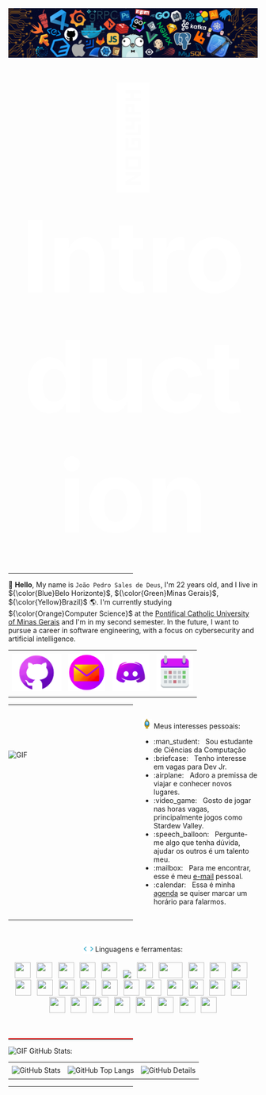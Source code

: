 <!-- Banner -->
<div>
<img align="center" alt="Header" src="https://github.com/Mateus-Resende-Ottoni/Mateus-Resende-Ottoni/blob/main/img/header.png?raw=true"/>
</div>
<br>

<!-- Introduction Banner -->
<h3 style="font-size: 200px; text-align: center; color: white; margin: 0; padding: 20px;">🚪 Introduction</h3>

<!-- Texto de apresentação -->
<hr style="width:50%; text-align:left; margin-left:0;">
<p align="left">
👋 <b>Hello</b>, My name is <code>João Pedro Sales de Deus</code>, I'm 22 years old, and I live in ${\color{Blue}Belo Horizonte}$, ${\color{Green}Minas Gerais}$, ${\color{Yellow}Brazil}$ 🌎. I'm currently studying  ${\color{Orange}Computer Science}$ at the <a href="https://www.pucminas.br/" target="_blank">Pontifical Catholic University of Minas Gerais</a> and I'm in my second semester. In the future, I want to pursue a career in software engineering, with a focus on cybersecurity and artificial intelligence.
</p>

<!-- Ícones de redes sociais -->
<div align="center">
<table>
<tr>
<td align="center" colspan="4"></td>
</tr>
<tr>
<td>
<a href="https://github.com/Mateus-Resende-Ottoni" target="_blank">
<img src="https://github.com/Mateus-Resende-Ottoni/Mateus-Resende-Ottoni/blob/main/img/github_custom.png?raw=true" width="100px" height="75px"/>
</a>
</td>
<td>
<a href="mailto:mateus.resende.ottoni@gmail.com" target="_blank">
<img src="https://github.com/Mateus-Resende-Ottoni/Mateus-Resende-Ottoni/blob/main/img/gmail_custom.png?raw=true" width="75px" height="75px"/>
</a>
</td>
<td>
<a href="https://discordapp.com/users/410787257969278977" target="_blank">
<img src="https://github.com/Mateus-Resende-Ottoni/Mateus-Resende-Ottoni/blob/main/img/discord_custom.png?raw=true" width="75px" height="75px"/>
</a>
</td>
<td>
<a href="https://calendly.com/mateus-resende-ottoni" target="_blank">
<img src="https://github.com/Mateus-Resende-Ottoni/Mateus-Resende-Ottoni/blob/main/img/calendar_custom.png?raw=true" width="75px" height="75px"/>
</a>
</td>
</tr>
<tr>
<td align="center" colspan="4"></td>
</tr>
</table>
</div>
<hr style="width:50%; text-align:left; margin-left:0;">

<!-- Meus Interesses -->
<div style="display: flex; align-items: center;">
    <img align="right" alt="GIF" src="https://raw.githubusercontent.com/MicaelliMedeiros/micaellimedeiros/master/image/computer-illustration.png" width="250px" height="250px" style="margin-right: 20px;"/>
    <div>
        <p>
            <img height="20" alt="GIF" src="https://github.com/Mateus-Resende-Ottoni/Mateus-Resende-Ottoni/blob/main/img/soulgem.gif?raw=true"/> Meus interesses pessoais:
        </p>
        <ul>
            <li>:man_student: &nbsp; Sou estudante de Ciências da Computação</li>
            <li>:briefcase: &nbsp; Tenho interesse em vagas para Dev Jr.</li>
            <li>:airplane: &nbsp; Adoro a premissa de viajar e conhecer novos lugares.</li>
            <li>:video_game: &nbsp; Gosto de jogar nas horas vagas, principalmente jogos como Stardew Valley.</li>
            <li>:speech_balloon: &nbsp; Pergunte-me algo que tenha dúvida, ajudar os outros é um talento meu.</li>
            <li>:mailbox: &nbsp; Para me encontrar, esse é meu <a href="mailto:mateus.resende.ottoni@gmail.com" target="_blank">e-mail</a> pessoal.</li>
            <li>:calendar: &nbsp; Essa é minha <a href="https://calendly.com/mateus-resende-ottoni/30min" target="_blank">agenda</a> se quiser marcar um horário para falarmos.</li>
        </ul>
    </div>
</div>
<hr style="width:50%; text-align:left; margin-left:0;">
<br>
<br>

<!-- Alinhando GIF e Texto -->
<div style="display: flex; align-items: center; justify-content: center;">
<img height="20" alt="GIF" src="https://github.com/Mateus-Resende-Ottoni/Mateus-Resende-Ottoni/blob/main/img/skills.gif?raw=true"/>&nbsp; <span>Linguagens e ferramentas:</span>
</div>
<br>

<!-- Ícones de linguagens e ferramentas -->
<div style="text-align: center;">
<code><a href="https://www.open-std.org/jtc1/sc22/wg14/" target="_blank"><img width="32" height="32" src="https://github.com/joaopauloaramuni/joaopauloaramuni/blob/main/img/c.png?raw=true"/></a></code>
&nbsp; 
<code><a href="https://isocpp.org/" target="_blank"><img width="32" height="32" src="https://github.com/joaopauloaramuni/joaopauloaramuni/blob/main/img/cpp.svg?raw=true"/></a></code>
&nbsp; 
<code><a href="https://docs.microsoft.com/pt-br/dotnet/csharp/" target="_blank"><img width="32" height="32" src="https://github.com/joaopauloaramuni/joaopauloaramuni/blob/main/img/csharp.png?raw=true"/></a></code>
&nbsp;
<code><a href="https://www.python.org/" target="_blank"><img width="32" height="32" src="https://github.com/joaopauloaramuni/joaopauloaramuni/blob/main/img/python.png?raw=true"/></a></code>
&nbsp; 
<code><a href="https://www.java.com/pt-BR/" target="_blank"><img width="32" height="32" src="https://github.com/joaopauloaramuni/joaopauloaramuni/blob/main/img/java.png?raw=true"/></a></code>
&nbsp; 
<code><a href="https://openjfx.io/" target="_blank"><img height="32" src="https://github.com/joaopauloaramuni/joaopauloaramuni/blob/main/img/javafx.png?raw=true"/></a></code>
&nbsp; 
<code><a href="https://spring.io/" target="_blank"><img width="32" height="32" src="https://github.com/joaopauloaramuni/joaopauloaramuni/blob/main/img/spring.png?raw=true"/></a></code>
&nbsp;
<code><a href="https://www.playframework.com/" target="_blank"><img width="48" height="32" src="https://github.com/joaopauloaramuni/joaopauloaramuni/blob/main/img/play.png?raw=true"/></a></code>
&nbsp;
<code><a href="https://dotnet.microsoft.com/en-us/" target="_blank"><img width="32" height="32" src="https://github.com/joaopauloaramuni/joaopauloaramuni/blob/main/img/dotnet.png?raw=true"/></a></code>
&nbsp;
<code><a href="https://www.w3schools.com/html/" target="_blank"><img width="32" height="32" src="https://github.com/joaopauloaramuni/joaopauloaramuni/blob/main/img/html.svg?raw=true"/></a></code>
&nbsp; 
<code><a href="https://www.w3schools.com/css/" target="_blank"><img width="32" height="32" src="https://github.com/joaopauloaramuni/joaopauloaramuni/blob/main/img/css.svg?raw=true"/></a></code>
&nbsp; 
<code><a href="https://www.w3schools.com/js/" target="_blank"><img width="32" height="32" src="https://github.com/joaopauloaramuni/joaopauloaramuni/blob/main/img/js.png?raw=true"/></a></code>
&nbsp; 
<code><a href="https://pt-br.reactjs.org/" target="_blank"><img width="32" height="32" src="https://github.com/joaopauloaramuni/joaopauloaramuni/blob/main/img/react.png?raw=true"/></a></code>
&nbsp; 
<code><a href="https://www.mysql.com/" target="_blank"><img width="32" height="32" src="https://github.com/joaopauloaramuni/joaopauloaramuni/blob/main/img/mysql.png?raw=true"/></a></code>
&nbsp; 
<code><a href="https://www.postgresql.org/" target="_blank"><img width="32" height="32" src="https://github.com/joaopauloaramuni/joaopauloaramuni/blob/main/img/postgresql.png?raw=true"/></a></code>
&nbsp; 
<code><a href="https://www.mongodb.com/pt-br" target="_blank"><img width="32" height="32" src="https://github.com/joaopauloaramuni/joaopauloaramuni/blob/main/img/mongodb.png?raw=true"/></a></code>
&nbsp; 
<code><a href="https://dbeaver.io/" target="_blank"><img width="32" height="32" src="https://github.com/joaopauloaramuni/joaopauloaramuni/blob/main/img/dbeaver.png?raw=true"/></a></code>
&nbsp; 
<code><a href="https://nodejs.org/en/" target="_blank"><img width="32" height="32" src="https://github.com/joaopauloaramuni/joaopauloaramuni/blob/main/img/nodejs.png?raw=true"/></a></code>
&nbsp;
<code><a href="https://nextjs.org/" target="_blank"><img width="32" height="32" src="https://github.com/joaopauloaramuni/joaopauloaramuni/blob/main/img/nextjs.png?raw=true"/></a></code>
&nbsp;
<code><a href="https://jestjs.io/pt-BR/" target="_blank"><img width="30" height="32" src="https://github.com/joaopauloaramuni/joaopauloaramuni/blob/main/img/jest.png?raw=true"/></a></code>
&nbsp;
<code><a href="https://www.docker.com/" target="_blank"><img width="32" height="32" src="https://github.com/joaopauloaramuni/joaopauloaramuni/blob/main/img/docker.png?raw=true"/></a></code>
&nbsp; 
<code><a href="https://aws.amazon.com/pt/" target="_blank"><img width="32" height="32" src="https://github.com/joaopauloaramuni/joaopauloaramuni/blob/main/img/aws.png?raw=true"/></a></code>
&nbsp; 
<code><a href="https://www.soapui.org/" target="_blank"><img width="32" height="32" src="https://github.com/joaopauloaramuni/joaopauloaramuni/blob/main/img/soap.png?raw=true"/></a></code>
&nbsp; 
<code><a href="https://aws.amazon.com/pt/s3/" target="_blank"><img width="32" height="32" src="https://github.com/joaopauloaramuni/joaopauloaramuni/blob/main/img/s3.svg?raw=true"/></a></code>
&nbsp;
<code><a href="https://aws.amazon.com/pt/sqs/" target="_blank"><img width="32" height="32" src="https://github.com/joaopauloaramuni/joaopauloaramuni/blob/main/img/sqs.png?raw=true"/></a></code>
&nbsp;
<code><a href="https://git-scm.com/" target="_blank"><img width="32" height="32" src="https://github.com/joaopauloaramuni/joaopauloaramuni/blob/main/img/git.png?raw=true"/></a></code>
&nbsp; 
<code><a href="https://about.gitlab.com/" target="_blank"><img width="32" height="32" src="https://github.com/joaopauloaramuni/joaopauloaramuni/blob/main/img/gitlab.png?raw=true"/></a></code>
&nbsp; 
<code><a href="https://www.eclipse.org/downloads/" target="_blank"><img width="32" height="32" src="https://github.com/joaopauloaramuni/joaopauloaramuni/blob/main/img/eclipse.png?raw=true"/></a></code>
&nbsp; 
<code><a href="https://netbeans.apache.org/" target="_blank"><img width="32" height="32" src="https://github.com/joaopauloaramuni/joaopauloaramuni/blob/main/img/netbeans.png?raw=true"/></a></code>
&nbsp;
<code><a href="https://code.visualstudio.com/" target="_blank"><img width="32" height="32" src="https://github.com/joaopauloaramuni/joaopauloaramuni/blob/main/img/vs.png?raw=true"/></a></code>
</div>
<br>
<br>

<hr style="width:50%; text-align:left; margin-left:0; border:none; border-top:2px solid red;">

<!-- GitHub Stats -->
<img height="20" alt="GIF" src="https://github.com/joaopauloaramuni/joaopauloaramuni/blob/main/img/graphic.gif?raw=true"/> GitHub Stats:
<div align="center">
<table>
<tr>
<td align="center" colspan="3"></td>
</tr> 
<tr>
<td><img alt="GitHub Stats" width="200px" src="http://github-profile-summary-cards.vercel.app/api/cards/stats?username=joaopauloaramuni&theme=github_dark"/></td>
<td><img alt="GitHub Top Langs" width="200px" src="http://github-profile-summary-cards.vercel.app/api/cards/repos-per-language?username=joaopauloaramuni&theme=github_dark"/></td>
<td><img alt="GitHub Details" width="420px" src="http://github-profile-summary-cards.vercel.app/api/cards/profile-details?username=joaopauloaramuni&theme=github_dark"/></td>
</tr>
<tr>
<td align="center" colspan="3"></td>
</tr>
</table>
</div>

<hr style="width:50%; text-align:left; margin-left:0;">
